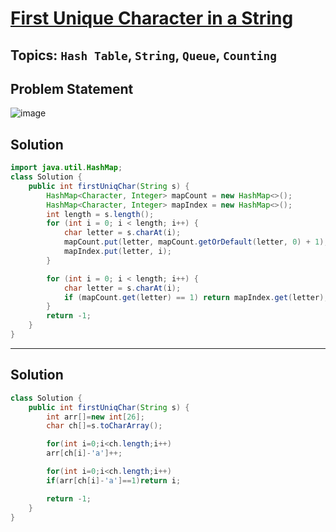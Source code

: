 # [First Unique Character in a String](https://leetcode.com/problems/first-unique-character-in-a-string/description/)
## Topics: `Hash Table`, `String`, `Queue`, `Counting`
## Problem Statement
![image](https://github.com/SiddhantKumarMaurya/LeetCode_Questions/assets/107787014/9c1a7ad8-9ae7-4641-8f48-5aa0a65f8319)
## Solution
```java
import java.util.HashMap;
class Solution {
    public int firstUniqChar(String s) {
        HashMap<Character, Integer> mapCount = new HashMap<>();
        HashMap<Character, Integer> mapIndex = new HashMap<>();
        int length = s.length();
        for (int i = 0; i < length; i++) {
            char letter = s.charAt(i);
            mapCount.put(letter, mapCount.getOrDefault(letter, 0) + 1);
            mapIndex.put(letter, i);
        }

        for (int i = 0; i < length; i++) {
            char letter = s.charAt(i);
            if (mapCount.get(letter) == 1) return mapIndex.get(letter);
        }
        return -1;
    }
}
```
---
## Solution
```java
class Solution {
    public int firstUniqChar(String s) {
        int arr[]=new int[26];
        char ch[]=s.toCharArray();

        for(int i=0;i<ch.length;i++)
        arr[ch[i]-'a']++;

        for(int i=0;i<ch.length;i++)
        if(arr[ch[i]-'a']==1)return i;

        return -1;
    }
}
```
